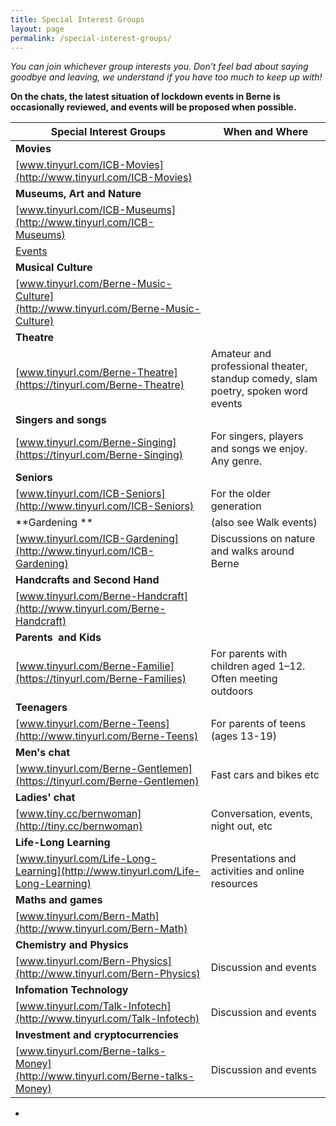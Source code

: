 ```yaml
---
title: Special Interest Groups
layout: page
permalink: /special-interest-groups/
---
```


*You can join whichever group interests you. Don’t feel bad about saying goodbye and leaving, we understand if you have too much to keep up with!*


**On the chats, the latest situation of lockdown events in Berne is occasionally reviewed, and events will be proposed when possible.**


|**Special Interest Groups**|**When and Where**|
|---|---|
|**Movies**| &nbsp;|
|[www.tinyurl.com/ICB-Movies](http://www.tinyurl.com/ICB-Movies)|&nbsp;|Plan and attend at outdoor movies, or watch videos synchronously with others: TV, Netflix, YouTube, etc|
|**Museums, Art and Nature**|&nbsp;|
|[www.tinyurl.com/ICB-Museums](http://www.tinyurl.com/ICB-Museums)|&nbsp; |
|[Events](http://www.tinyurl.com/Berne-Museum-Events)|&nbsp;|Real and virtual tours of museums, galleries, etc. We have "Spinoff groups" for particular events such as museum night or castle day.|
|**Musical Culture**|
|[www.tinyurl.com/Berne-Music-Culture](http://www.tinyurl.com/Berne-Music-Culture)|&nbsp;|Concerts, musicals, opera, jazz, etc (online and in real life). |
|**Theatre**|
|[www.tinyurl.com/Berne-Theatre](https://tinyurl.com/Berne-Theatre)|Amateur and professional theater, standup comedy, slam poetry, spoken word events|
|**Singers and songs**|&nbsp;|
|[www.tinyurl.com/Berne-Singing](https://tinyurl.com/Berne-Singing)|For singers, players and songs we enjoy. Any genre.|
|**Seniors**|
|[www.tinyurl.com/ICB-Seniors](http://www.tinyurl.com/ICB-Seniors)|For the older generation|
|**Gardening **|(also see Walk events)|
|[www.tinyurl.com/ICB-Gardening](http://www.tinyurl.com/ICB-Gardening)|Discussions on nature and walks around Berne|
|**Handcrafts and Second Hand**|
|[www.tinyurl.com/Berne-Handcraft](http://www.tinyurl.com/Berne-Handcraft)|&nbsp;|Sewing, knitting, pottery, sketching, drawing, etc Extended to include reports about brocante, brockis, flea markets, second hand opportunities.|
|**Parents &nbsp;and Kids**|
|[www.tinyurl.com/Berne-Familie](https://tinyurl.com/Berne-Families)|For parents with children aged 1–12. Often meeting outdoors|
|**Teenagers**|
|[www.tinyurl.com/Berne-Teens](http://www.tinyurl.com/Berne-Teens)|For parents of teens (ages 13-19)|
|**Men's chat**|
|[www.tinyurl.com/Berne-Gentlemen](https://tinyurl.com/Berne-Gentlemen)|Fast cars and bikes etc|
|**Ladies' chat**|
|[www.tiny.cc/bernwoman](http://tiny.cc/bernwoman)|Conversation, events, night out, etc|
|**Life-Long Learning**|
|[www.tinyurl.com/Life-Long-Learning](http://www.tinyurl.com/Life-Long-Learning)|Presentations and activities and online resources|
|**Maths and games**|
|[www.tinyurl.com/Bern-Math](http://www.tinyurl.com/Bern-Math)| |Discussion and events|
|**Chemistry and Physics**|
|[www.tinyurl.com/Bern-Physics](http://www.tinyurl.com/Bern-Physics)|Discussion and events|
|**Infomation Technology**|
|[www.tinyurl.com/Talk-Infotech](http://www.tinyurl.com/Talk-Infotech)|Discussion and events|
|**Investment and cryptocurrencies**|
|[www.tinyurl.com/Berne-talks-Money](http://www.tinyurl.com/Berne-talks-Money)|Discussion and events|
- 


